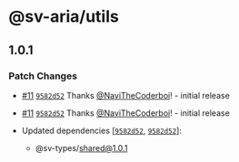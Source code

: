 # @sv-aria/utils

## 1.0.1

### Patch Changes

-   [#11](https://github.com/NaviTheCoderboi/sv-aria/pull/11) [`9582d52`](https://github.com/NaviTheCoderboi/sv-aria/commit/9582d52b11f6326c5585022bdee7b2e3ff370531) Thanks [@NaviTheCoderboi](https://github.com/NaviTheCoderboi)! - initial release

-   [#11](https://github.com/NaviTheCoderboi/sv-aria/pull/11) [`9582d52`](https://github.com/NaviTheCoderboi/sv-aria/commit/9582d52b11f6326c5585022bdee7b2e3ff370531) Thanks [@NaviTheCoderboi](https://github.com/NaviTheCoderboi)! - initial release

-   Updated dependencies [[`9582d52`](https://github.com/NaviTheCoderboi/sv-aria/commit/9582d52b11f6326c5585022bdee7b2e3ff370531), [`9582d52`](https://github.com/NaviTheCoderboi/sv-aria/commit/9582d52b11f6326c5585022bdee7b2e3ff370531)]:
    -   @sv-types/shared@1.0.1
